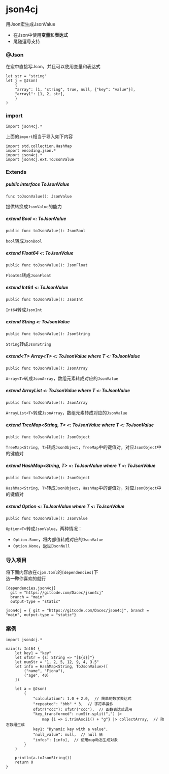 # json4cj

用Json宏生成JsonValue
- 在Json中使用**变量**和**表达式**
- 尾随逗号支持

### @Json
在宏中直接写Json，并且可以使用变量和表达式
```
let str = "string"
let j = @Json(
    {
    "array": [1, "string", true, null, {"key": "value"}],
    "array1": [1, 2, str],
    }
)
```

### import
```cj
import json4cj.*
```
上面的`import`相当于导入如下内容
```cj
import std.collection.HashMap
import encoding.json.*
import json4cj.*
import json4cj.ext.ToJsonValue
```

### Extends
##### public interface ToJsonValue
```
func toJsonValue(): JsonValue
```
提供转换成`JsonValue`的能力

##### extend Bool <: ToJsonValue
```
public func toJsonValue(): JsonBool
```
`bool`转成`JsonBool`

##### extend Float64 <: ToJsonValue
```
public func toJsonValue(): JsonFloat
```
`Float64`转成`JsonFloat`

##### extend Int64 <: ToJsonValue
```
public func toJsonValue(): JsonInt
```
`Int64`转成`JsonInt`

##### extend String <: ToJsonValue
```
public func toJsonValue(): JsonString
```
`String`转成`JsonString`

##### extend\<T> Array\<T> <: ToJsonValue where T <: ToJsonValue
```
public func toJsonValue(): JsonArray 
```
`Array<T>`转成`JsonArray`，数组元素转成对应的`JsonValue`


##### extend<T> ArrayList<T> <: ToJsonValue where T <: ToJsonValue
```
public func toJsonValue(): JsonArray
```
`ArrayList<T>`转成`JsonArray`，数组元素转成对应的`JsonValue`

##### extend<T> TreeMap<String, T> <: ToJsonValue where T <: ToJsonValue
```
public func toJsonValue(): JsonObject
```
`TreeMap<String, T>`转成`JsonObject`，`TreeMap`中的键值对，对应`JsonObject`中的键值对

##### extend<T> HashMap<String, T> <: ToJsonValue where T <: ToJsonValue
```
public func toJsonValue(): JsonObject
```
`HashMap<String, T>`转成`JsonObject`，`HashMap`中的键值对，对应`JsonObject`中的键值对

##### extend<T> Option<T> <: ToJsonValue where T <: ToJsonValue
```
public func toJsonValue(): JsonValue
```
`Option<T>`转成`JsonValue`，两种情况：
- `Option.Some`，将内部值转成对应的`JsonValue`
- `Option.None`，返回`JsonNull`

### 导入项目
将下面内容放在`cjpm.toml`的`[dependencies]`下<br>选**一种**你喜欢的就行
```
[dependencies.json4cj]
  git = "https://gitcode.com/Dacec/json4cj"
  branch = "main"
  output-type = "static"
```
```
json4cj = { git = "https://gitcode.com/Dacec/json4cj", branch = "main", output-type = "static"}
```

### 案例
```cj
import json4cj.*

main(): Int64 {
    let key1 = "key"
    let ofStr = {s: String => "[${s}]"}
    let numStr = "1, 2, 5, 12, 9, 4, 3.5"
    let info = HashMap<String, ToJsonValue>([
        ("name", "Fiona"),
        ("age", 40)
    ])
    
    let a = @Json(
        {
            "calculation": 1.0 + 2.0,  // 简单的数学表达式
            "repeated": "bbb" * 3,  // 字符串操作
            ofStr("ccc"): ofStr("ccc"),  // 函数表达式调用
            "key_transformed": numStr.split(",") |>
                map {i => i.trimAscii() + "g"} |> collectArray,  // 动态数组生成
            key1: "Dynamic key with a value",
            "null_value": null,  // null 值
            "infos": [info],  // 使用map动态生成对象
        }
    )

    println(a.toJsonString())
    return 0
}
```